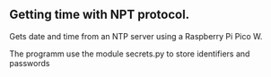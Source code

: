 ## Getting time with NPT protocol.

Gets date and time from an NTP server using a Raspberry Pi Pico W.

The programm use the module secrets.py to store identifiers and passwords

